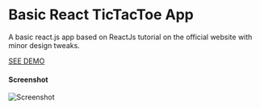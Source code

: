 # Basic React TicTacToe App

A basic react.js app based on ReactJs tutorial on the official website with minor design tweaks.

[SEE DEMO](https://skurnal2.github.io/30ProjectsIn60Days/)

#### Screenshot
![Screenshot](https://i.ibb.co/wLt2wDM/tictac.jpg)
